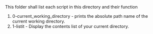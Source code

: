 This folder shall list each script in this directory and their function

1. 0-current_working_directory - prints the absolute path name of the current working directory.
2. 1-listit - Display the contents list of your current directory.
